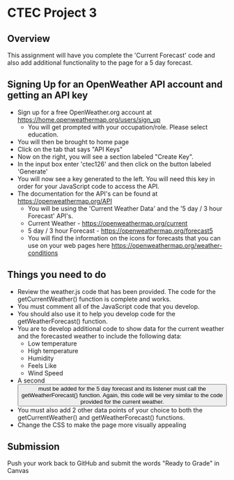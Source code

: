 # CTEC Project 3

## Overview

This assignment will have you complete the 'Current Forecast' code and also add additional functionality to the page for a 5 day forecast.

## Signing Up for an OpenWeather API account and getting an API key

- Sign up for a free OpenWeather.org account at https://home.openweathermap.org/users/sign_up
  - You will get prompted with your occupation/role. Please select education.
- You will then be brought to home page
- Click on the tab that says "API Keys"
- Now on the right, you will see a section labeled "Create Key".
- In the input box enter 'ctec126' and then click on the button labeled 'Generate'
- You will now see a key generated to the left. You will need this key in order for your JavaScript code to access the API.
- The documentation for the API's can be found at https://openweathermap.org/API
  - You will be using the 'Current Weather Data' and the '5 day / 3 hour Forecast' API's.
  - Current Weather - https://openweathermap.org/current
  - 5 day / 3 hour Forecast - https://openweathermap.org/forecast5
  - You will find the information on the icons for forecasts that you can use on your web pages here https://openweathermap.org/weather-conditions

## Things you need to do

- Review the weather.js code that has been provided. The code for the getCurrentWeather() function is complete and works.
- You must comment all of the JavaScript code that you develop.
- You should also use it to help you develop code for the getWeatherForecast() function.
- You are to develop additional code to show data for the current weather and the forecasted weather to include the following data:
  - Low temperature
  - High temperature
  - Humidity
  - Feels Like
  - Wind Speed
- A second <button> must be added for the 5 day forecast and its listener must call the getWeatherForecast() function. Again, this code will be very similar to the code provided for the current weather.
- You must also add 2 other data points of your choice to both the getCurrentWeather() and getWeatherForecast() functions.
- Change the CSS to make the page more visually appealing

## Submission

Push your work back to GitHub and submit the words "Ready to Grade" in Canvas